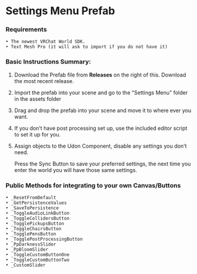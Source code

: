 # Settings Menu Prefab



### Requirements
    • The newest VRChat World SDK.
    • Text Mesh Pro (it will ask to import if you do not have it)

### Basic Instructions Summary:
   1. Download the Prefab file from **Releases** on the right of this. Download the most recent release.
   2. Import the prefab into your scene and go to the "Settings Menu" folder in the assets folder
   3. Drag and drop the prefab into your scene and move it to where ever you want. 
   4. If you don’t have post processing set up, use the included editor script to set it up for you.
   5. Assign objects to the Udon Component, disable any settings you don’t need. 
   

       Press the Sync Button to save your preferred settings, the next time you enter the world you will have those same settings.

### Public Methods for integrating to your own Canvas/Buttons
    • _ResetFromDefault
    • _GetPersistenceValues
    • _SaveToPersistence
    • _ToggleAudioLinkButton
    • _ToggleCollidersButton
    • _TogglePickupsButton
    • _ToggleChairsButton
    • _TogglePensButton
    • _TogglePostProcessingButton
    • _PpDarknessSlider
    • _PpBloomSlider
    • _ToggleCustomButtonOne
    • _ToggleCustomButtonTwo
    • _CustomSlider
